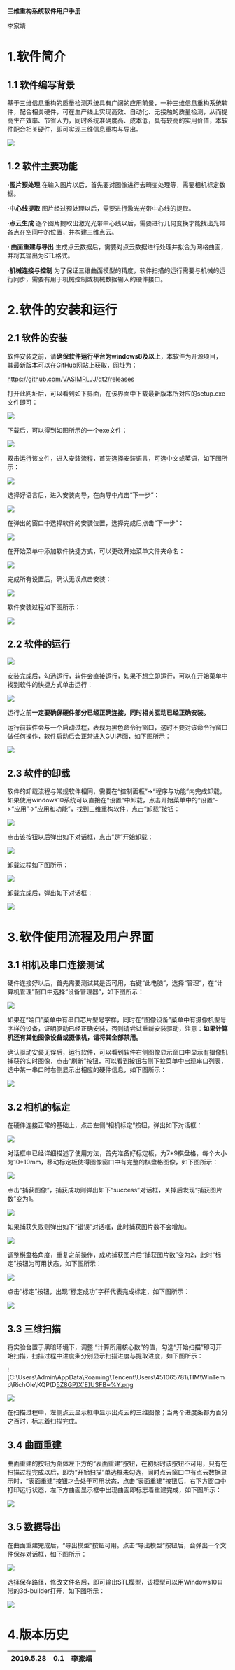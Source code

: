 **三维重构系统软件用户手册**

李家靖

1.软件简介
==========

1.1 软件编写背景
----------------

基于三维信息重构的质量检测系统具有广阔的应用前景，一种三维信息重构系统软件，配合相关硬件，可在生产线上实现高效、自动化、无接触的质量检测，从而提高生产效率、节省人力，同时系统准确度高、成本低，具有较高的实用价值，本软件配合相关硬件，即可实现三维信息重构与导出。

![](media/424984a3b2013e8cf8a59d88a64c82e3.png)

1.2 软件主要功能
----------------

**·图片预处理** 在输入图片以后，首先要对图像进行去畸变处理等，需要相机标定数据。

**·中心线提取** 图片经过预处理以后，需要进行激光光带中心线的提取。

**·点云生成**
逐个图片提取出激光光带中心线以后，需要进行几何变换才能找出光带各点在空间中的位置，并构建三维点云。

**· 曲面重建与导出**
生成点云数据后，需要对点云数据进行处理并拟合为网格曲面，并将其输出为STL格式。

**·机械连接与控制**
为了保证三维曲面模型的精度，软件扫描的运行需要与机械的运行同步，需要有用于机械控制或机械数据输入的硬件接口。

2.软件的安装和运行
==================

2.1 软件的安装
--------------

软件安装之前，请**确保软件运行平台为windows8及以上**，本软件为开源项目，其最新版本可以在GitHub网站上获取，网址为：

<https://github.com/VASIMRLJJ/qt2/releases>

打开此网址后，可以看到如下界面，在该界面中下载最新版本所对应的setup.exe文件即可：

![](media/ca40ff3a5dfd1dfc7e1266f5bd961472.png)

下载后，可以得到如图所示的一个exe文件：

![](media/a61a644e890d79b359345b99c611afdc.png)

双击运行该文件，进入安装流程，首先选择安装语言，可选中文或英语，如下图所示：

![](media/992975d5b6d37275933cb4806277d85c.png)

选择好语言后，进入安装向导，在向导中点击“下一步”：

![](media/887b9f437b26a82de650b52ffe1cf65f.png)

在弹出的窗口中选择软件的安装位置，选择完成后点击“下一步”：

![](media/ec33078683f586408d8b86250eb9d717.png)

在开始菜单中添加软件快捷方式，可以更改开始菜单文件夹命名：

![](media/616401c289f9ea21dd29193036c4343f.png)

完成所有设置后，确认无误点击安装：

![](media/75ef04fbfe8579fd3e5a88f9a4852789.png)

软件安装过程如下图所示：

![](media/64ae579757ce6578abd670ccddf6cdc4.png)

2.2 软件的运行
--------------

![](media/8d85d0286f1b80d56f9b99c585ae1dc3.png)

安装完成后，勾选运行，软件会直接运行，如果不想立即运行，可以在开始菜单中找到软件的快捷方式单击运行：

![](media/fd271469b6286548baa04e6781b54264.png)

运行之前**一定要确保硬件部分已经正确连接，同时相关驱动已经正确安装。**

运行前软件会与一个启动过程，表现为黑色命令行窗口，这时不要对该命令行窗口做任何操作，软件启动后会正常进入GUI界面，如下图所示：

![](media/fb81edb0c3bf5dda1def90192a4c9f00.png)

2.3 软件的卸载
--------------

软件的卸载流程与常规软件相同，需要在“控制面板”-\>“程序与功能”内完成卸载，如果使用windows10系统可以直接在“设置”中卸载，点击开始菜单中的“设置”-\>“应用”-\>“应用和功能”，找到三维重构软件，点击“卸载”按钮：

![](media/2b8ffa7839040c8f487ffd2c95ede9cd.png)

点击该按钮以后弹出如下对话框，点击“是”开始卸载：

![](media/52decd979f9214b6743734107f3fe566.png)

卸载过程如下图所示：

![](media/99a243024fe541119e68d3d8260832e8.png)

卸载完成后，弹出如下对话框：

![](media/e1c27dc15e6d8a2651a1721a90b265c4.png)

3.软件使用流程及用户界面
========================

3.1 相机及串口连接测试
----------------------

硬件连接好以后，首先需要测试其是否可用，右键“此电脑”，选择“管理”，在“计算机管理”窗口中选择“设备管理器”，如下图所示：

![](media/fb00bfcc1d4e4c400ee9262e5dcc95e8.png)

如果在“端口”菜单中有串口芯片型号字样，同时在“图像设备”菜单中有摄像机型号字样的设备，证明驱动已经正确安装，否则请尝试重新安装驱动，注意：**如果计算机还有其他图像设备或摄像机，请将其全部禁用。**

确认驱动安装无误后，运行软件，可以看到软件右侧图像显示窗口中显示有摄像机捕获的实时图像，点击“刷新”按钮，可以看到按钮右侧下拉菜单中出现串口列表，选中某一串口时右侧显示出相应的硬件信息，如下图所示：

![](media/b587304cd9120d20011154a71b46ab97.png)

3.2 相机的标定
--------------

在硬件连接正常的基础上，点击左侧“相机标定”按钮，弹出如下对话框：

![](media/78be95d214596dbc9bc6a9438c0dca9f.png)

对话框中已经详细描述了使用方法，首先准备好标定板，为7\*9棋盘格，每个大小为10\*10mm，移动标定板使得图像窗口中有完整的棋盘格图像，如下图所示：

![](media/5b234b95c068ae2d39dac81ce89f9c52.png)

点击“捕获图像”，捕获成功则弹出如下“success”对话框，关掉后发现“捕获图片数”变为1。

![](media/768de5322d915bce34e2d22c452b8d83.png)

如果捕获失败则弹出如下“错误”对话框，此时捕获图片数不会增加。

![](media/5cf2370533f4814219a57ebf69426f9c.png)

调整棋盘格角度，重复之前操作，成功捕获图片后“捕获图片数”变为2，此时“标定”按钮为可用状态，如下图所示：

![](media/2572e1bf453d98caec60f176f3464154.png)

点击“标定”按钮，出现“标定成功”字样代表完成标定，如下图所示：

![](media/943b4ea32106432f5a2dd0bb0b59eb36.png)

3.3 三维扫描
------------

将实验台置于黑暗环境下，调整
“计算所用核心数”的值，勾选“开始扫描”即可开始扫描，扫描过程中进度条分别显示扫描进度与提取进度，如下图所示：

![C:\\Users\\Admin\\AppData\\Roaming\\Tencent\\Users\\451065781\\TIM\\WinTemp\\RichOle\\KQP(D[5Z8GP)X\`E)U\$FB\~%Y.png](media/0a7356bc895888e3e2d2f474711ae80a.png)

![](media/413356d0a0f59202aff2d713ef883a93.png)

在扫描过程中，左侧点云显示框中显示出点云的三维图像；当两个进度条都为百分之百时，标志着扫描完成。

3.4 曲面重建
------------

曲面重建的按钮为窗体左下方的“表面重建”按钮，在初始时该按钮不可用，只有在扫描过程完成以后，即为“开始扫描”单选框未勾选，同时点云窗口中有点云数据显示时，“表面重建”按钮才会处于可用状态，点击“表面重建”按钮后，右下方窗口中打印运行状态，左下方曲面显示框中出现曲面即标志着重建完成，如下图所示：

![](media/f9fe18817b959724e3e823fba99b69bb.png)

3.5 数据导出
------------

在曲面重建完成后，“导出模型”按钮可用。点击“导出模型”按钮后，会弹出一个文件保存对话框，如下图所示：

![](media/4a089c2132e38de3e79cd69c1537a5b5.png)

选择保存路径，修改文件名后，即可输出STL模型，该模型可以用Windows10自带的3d-builder打开，如下图所示：

![](media/55eb35a71e1abaaac15c87566b8d2538.png)

4.版本历史
==========

| 2019.5.28 | 0.1 | 李家靖 |
|-----------|-----|--------|

